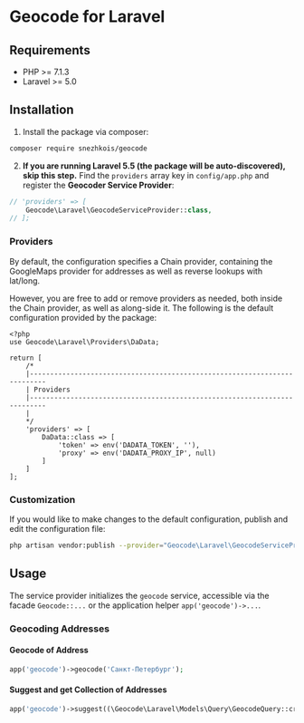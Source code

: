 # Geocode for Laravel

## Requirements
- PHP >= 7.1.3
- Laravel >= 5.0

## Installation
1. Install the package via composer:
  ```sh
  composer require snezhkois/geocode
  ```
2. **If you are running Laravel 5.5 (the package will be auto-discovered), skip
  this step.** Find the `providers` array key in `config/app.php` and register
  the **Geocoder Service Provider**:
  ```php
  // 'providers' => [
      Geocode\Laravel\GeocodeServiceProvider::class,
  // ];
  ```
  
### Providers
By default, the configuration specifies a Chain provider, containing the
 GoogleMaps provider for addresses as well as reverse lookups with lat/long.

However, you are free to add or remove providers as needed, both inside the
 Chain provider, as well as along-side it. The following is the default
 configuration provided by the package:
 
```
<?php
use Geocode\Laravel\Providers\DaData;

return [
    /*
    |--------------------------------------------------------------------------
    | Providers
    |--------------------------------------------------------------------------
    |
    */
    'providers' => [
        DaData::class => [
            'token' => env('DADATA_TOKEN', ''),
            'proxy' => env('DADATA_PROXY_IP', null)
        ]
    ]
];
```

### Customization
If you would like to make changes to the default configuration, publish and
 edit the configuration file:
```sh
php artisan vendor:publish --provider="Geocode\Laravel\GeocodeServiceProvider" --tag="config"
```

## Usage
The service provider initializes the `geocode` service, accessible via the
 facade `Geocode::...` or the application helper `app('geocode')->...`.
 
### Geocoding Addresses
#### Geocode of Address
```php
app('geocode')->geocode('Санкт-Петербург');
```

#### Suggest and get Collection of Addresses
```php
app('geocode')->suggest((\Geocode\Laravel\Models\Query\GeocodeQuery::create('перво')));
```